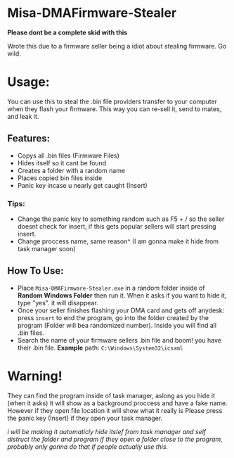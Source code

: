# Misa-DMAFirmware-Stealer

**Please dont be a complete skid with this**

Wrote this due to a firmware seller being a idiot about stealing firmware. Go wild.

# Usage:
You can use this to steal the .bin file providers transfer to your computer when they flash your firmware. This way you can re-sell it, send to mates, and leak it.

## Features:

- Copys all .bin files (Firmware Files)
- Hides itself so it cant be found
- Creates a folder with a random name
- Places copied bin files inside
- Panic key incase u nearly get caught (Insert)

### Tips:
- Change the panic key to something random such as F5 + / so the seller doesnt check for insert, if this gets popular sellers will start pressing insert.
- Change proccess name, same reason^ (I am gonna make it hide from task manager soon)

## How To Use:

- Place `Misa-DMAFirmware-Stealer.exe` in a random folder inside of **Random Windows Folder** then run it. When it asks if you want to hide it, type "yes". it will disappear.
- Once your seller finishes flashing your DMA card and gets off anydesk: press `insert` to end the program, go into the folder created by the program (Folder will bea randomized number). Inside you will find all .bin files.
- Search the name of your firmware sellers .bin file and boom! you have their .bin file.
**Example** path: `C:\Windows\System32\icsxml`

# Warning!
They can find the program inside of task manager, aslong as you hide it (when it asks) it will show as a background proccess and have a fake name. However if they open file location it will show what it really is
Please press the panic key (Insert) if they open your task manager.

*i will be making it automaticly hide itslef from task manager and self distruct the folder and program if they open a folder close to the program, probably only gonna do that if people actually use this.*







